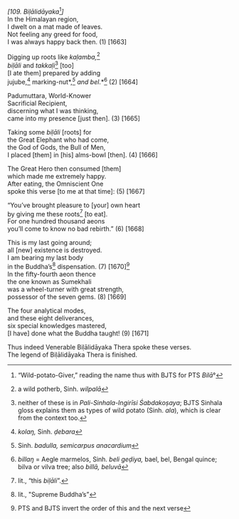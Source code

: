 *\[109. Biḷālidāyaka*[^1]*\]*  
In the Himalayan region,  
I dwelt on a mat made of leaves.  
Not feeling any greed for food,  
I was always happy back then. (1) \[1663\]

Digging up roots like *kaḷamba,*[^2]  
*biḷāli* and *takkaḷi*[^3] \[too\]  
\[I ate them\] prepared by adding  
jujube,[^4] marking-nut*,*[^5] and bel*.*[^6] (2) \[1664\]

Padumuttara, World-Knower  
Sacrificial Recipient,  
discerning what I was thinking,  
came into my presence \[just then\]. (3) \[1665\]

Taking some *biḷāli* \[roots\] for  
the Great Elephant who had come,  
the God of Gods, the Bull of Men,  
I placed \[them\] in \[his\] alms-bowl \[then\]. (4) \[1666\]

The Great Hero then consumed \[them\]  
which made me extremely happy.  
After eating, the Omniscient One  
spoke this verse \[to me at that time\]: (5) \[1667\]

“You’ve brought pleasure to \[your\] own heart  
by giving me these roots[^7] \[to eat\].  
For one hundred thousand aeons  
you’ll come to know no bad rebirth.” (6) \[1668\]

This is my last going around;  
all \[new\] existence is destroyed.  
I am bearing my last body  
in the Buddha’s[^8] dispensation. (7) \[1670\][^9]  
In the fifty-fourth aeon thence  
the one known as Sumekhali  
was a wheel-turner with great strength,  
possessor of the seven gems. (8) \[1669\]

The four analytical modes,  
and these eight deliverances,  
six special knowledges mastered,  
\[I have\] done what the Buddha taught! (9) \[1671\]

Thus indeed Venerable Biḷālidāyaka Thera spoke these verses.  
The legend of Biḷālidāyaka Thera is finished.

[^1]: “Wild-potato-Giver,” reading the name thus with BJTS for PTS *Bilā*°

[^2]: a wild potherb, Sinh. *wilpalā*

[^3]: neither of these is in *Pali-Sinhala-Ingirīsi Śabdakoṣaya*; BJTS Sinhala gloss explains them as types of wild potato (Sinh. *ala*), which is clear from the context too.

[^4]: *kolaŋ,* Sinh. *ḍebara*

[^5]: Sinh. *badulla, semicarpus anacardium*

[^6]: *billaŋ* = Aegle marmelos, Sinh. *beli geḍiya,* bael, bel, Bengal quince; bilva or vilva tree; also *billā, beluvā*

[^7]: lit., “this *biḷāli*”.

[^8]: lit., "Supreme Buddha’s”

[^9]: PTS and BJTS invert the order of this and the next verse
